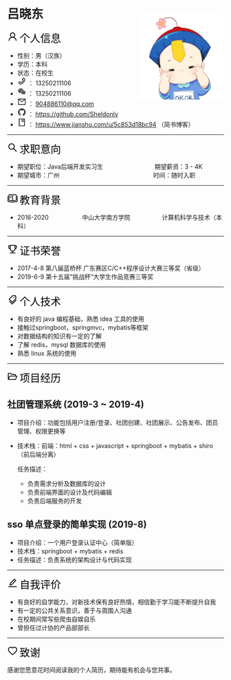 <div style="float:right; margin-top:60px;">
    <img src="img/小僵尸-1.jpg" width=200 />
</div>

# 吕晓东

<img src="img/user.png" width=25> <font color=black size=5 face="黑体">个人信息</font>

- 性别：男（汉族）
- 学历：本科
- 状态：在校生
- <img src="img/phone.png" width=20> ： 13250211106
- <img src="img/wechat.png" width=20> ： 13250211106
- <img src="img/mail.png" width=20> ： 904886110@qq.com
- <img src="img/github-fill.png" width=20> ： https://github.com/Sheldonlv 
- <img src="img/blog.png" width=20> ： https://www.jianshu.com/u/5c853d18bc94 （简书博客）
---

<img src="img/search.png" width=25> <font color=black size=5 face="黑体">求职意向</font>

- 期望职位：Java后端开发实习生 　　　　　　　　 期望薪资：3 - 4K
- 期望城市：广州  　　　　　　　　　　　　　　　 时间：随时入职
---

<img src="img\book.png" width=25> <font color=black size=5 face="黑体">教育背景</font>

- 2016-2020 　　　　　 中山大学南方学院 　　　　　计算机科学与技术（本科）
---

<!-- <img src="img\book.png" width=25> <font color=black size=5 face="黑体"> 主修课程</font>
- 数据结构与算法、Web编程技术、数据库原理与应用、软件项目管理、计算机科学导论、操作系统原理与应用、系统分析与实训等相关专业。
--- -->

<img src="img\trophy.png" width=25> <font color=black size=5 face="黑体"> 证书荣誉</font>
- 2017-4-8  第八届蓝桥杯 广东赛区C/C++程序设计大赛三等奖（省级）
- 2019-6-9 第十五届“挑战杯”大学生作品竞赛三等奖
---

<img src="img\tags.png" width=25> <font color=black size=5 face="黑体"> 个人技术</font>
- 有良好的 java 编程基础，熟悉 idea 工具的使用
- 接触过springboot，springmvc，mybatis等框架
- 对数据结构的知识有一定的了解
- 了解 redis，mysql 数据库的使用
- 熟悉 linux 系统的使用
---

<img src="img\folder-open.png" width=25> <font color=black size=5 face="黑体"> 项目经历</font>
## 社团管理系统 (2019-3 ~ 2019-4)

- 项目介绍：功能包括用户注册/登录、社团创建、社团展示、公告发布、团员管理、权限更换等

- 技术栈：前端：html + css + javascript + springboot + mybatis + shiro（前后端分离）

  任务描述：
    - 负责需求分析及数据库的设计
    - 负责前端界面的设计及代码编辑
    - 负责后端服务的开发

## sso 单点登录的简单实现 (2019-8)
- 项目介绍：一个用户登录认证中心（简单版）
- 技术栈：springboot + mybatis + redis
- 任务描述：负责系统的架构设计与代码实现
---

<img src="img\edit.png" width=25> <font color=black size=5 face="黑体"> 自我评价</font>
- 有良好的自学能力，对新技术保有良好热情，相信勤于学习能不断提升自我
- 有一定的公共关系意识，善于与周围人沟通
- 在校期间常写些爬虫自娱自乐
- 曾担任过计协的产品部部长 

---

<img src="img\heart.png" width=25> <font color=black size=5 face="黑体"> 致谢</font>

感谢您愿意花时间阅读我的个人简历，期待能有机会与您共事。